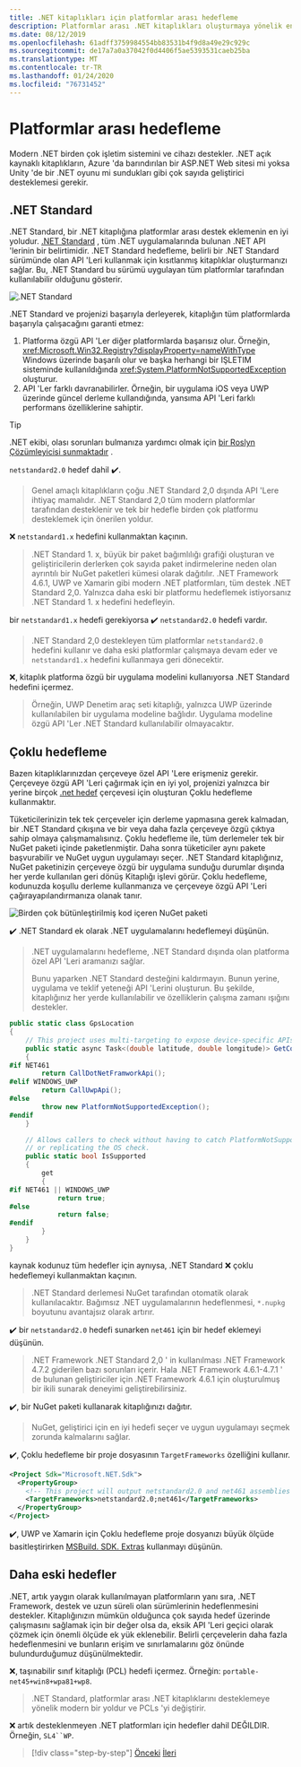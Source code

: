 ```yaml
---
title: .NET kitaplıkları için platformlar arası hedefleme
description: Platformlar arası .NET kitaplıkları oluşturmaya yönelik en iyi yöntem önerileri.
ms.date: 08/12/2019
ms.openlocfilehash: 61adff3759984554bb83531b4f9d8a49e29c929c
ms.sourcegitcommit: de17a7a0a37042f0d4406f5ae5393531caeb25ba
ms.translationtype: MT
ms.contentlocale: tr-TR
ms.lasthandoff: 01/24/2020
ms.locfileid: "76731452"
---
```

# <a name="cross-platform-targeting"></a>Platformlar arası hedefleme

Modern .NET birden çok işletim sistemini ve cihazı destekler. .NET açık kaynaklı kitaplıkların, Azure 'da barındırılan bir ASP.NET Web sitesi mi yoksa Unity 'de bir .NET oyunu mi sundukları gibi çok sayıda geliştirici desteklemesi gerekir.

## <a name="net-standard"></a>.NET Standard

.NET Standard, bir .NET kitaplığına platformlar arası destek eklemenin en iyi yoludur. [.NET Standard](../net-standard.md) , tüm .NET uygulamalarında bulunan .NET API 'lerinin bir belirtimidir. .NET Standard hedefleme, belirli bir .NET Standard sürümünde olan API 'Leri kullanmak için kısıtlanmış kitaplıklar oluşturmanızı sağlar. Bu, .NET Standard bu sürümü uygulayan tüm platformlar tarafından kullanılabilir olduğunu gösterir.

![.NET Standard](./media/cross-platform-targeting/platforms-netstandard.png ".NET Standard")

.NET Standard ve projenizi başarıyla derleyerek, kitaplığın tüm platformlarda başarıyla çalışacağını garanti etmez:

1. Platforma özgü API 'Ler diğer platformlarda başarısız olur. Örneğin, <xref:Microsoft.Win32.Registry?displayProperty=nameWithType> Windows üzerinde başarılı olur ve başka herhangi bir IŞLETIM sisteminde kullanıldığında <xref:System.PlatformNotSupportedException> oluşturur.
2. API 'Ler farklı davranabilirler. Örneğin, bir uygulama iOS veya UWP üzerinde güncel derleme kullandığında, yansıma API 'Leri farklı performans özelliklerine sahiptir.

> [!TIP]
> .NET ekibi, olası sorunları bulmanıza yardımcı olmak için [bir Roslyn Çözümleyicisi sunmaktadır](../analyzers/api-analyzer.md) .

`netstandard2.0` hedef dahil ✔️.

> Genel amaçlı kitaplıkların çoğu .NET Standard 2,0 dışında API 'Lere ihtiyaç mamalıdır. .NET Standard 2,0 tüm modern platformlar tarafından desteklenir ve tek bir hedefle birden çok platformu desteklemek için önerilen yoldur.

❌ `netstandard1.x` hedefini kullanmaktan kaçının.

> .NET Standard 1. x, büyük bir paket bağımlılığı grafiği oluşturan ve geliştiricilerin derlerken çok sayıda paket indirmelerine neden olan ayrıntılı bir NuGet paketleri kümesi olarak dağıtılır. .NET Framework 4.6.1, UWP ve Xamarin gibi modern .NET platformları, tüm destek .NET Standard 2,0. Yalnızca daha eski bir platformu hedeflemek istiyorsanız .NET Standard 1. x hedefini hedefleyin.

bir `netstandard1.x` hedefi gerekiyorsa ✔️ `netstandard2.0` hedefi vardır.

> .NET Standard 2,0 destekleyen tüm platformlar `netstandard2.0` hedefini kullanır ve daha eski platformlar çalışmaya devam eder ve `netstandard1.x` hedefini kullanmaya geri dönecektir.

❌, kitaplık platforma özgü bir uygulama modelini kullanıyorsa .NET Standard hedefini içermez.

> Örneğin, UWP Denetim araç seti kitaplığı, yalnızca UWP üzerinde kullanılabilen bir uygulama modeline bağlıdır. Uygulama modeline özgü API 'Ler .NET Standard kullanılabilir olmayacaktır.

## <a name="multi-targeting"></a>Çoklu hedefleme

Bazen kitaplıklarınızdan çerçeveye özel API 'Lere erişmeniz gerekir. Çerçeveye özgü API 'Leri çağırmak için en iyi yol, projenizi yalnızca bir yerine birçok [.net hedef](../frameworks.md) çerçevesi için oluşturan Çoklu hedefleme kullanmaktır.

Tüketicilerinizin tek tek çerçeveler için derleme yapmasına gerek kalmadan, bir .NET Standard çıkışına ve bir veya daha fazla çerçeveye özgü çıktıya sahip olmaya çalışmamalısınız. Çoklu hedefleme ile, tüm derlemeler tek bir NuGet paketi içinde paketlenmiştir. Daha sonra tüketiciler aynı pakete başvurabilir ve NuGet uygun uygulamayı seçer. .NET Standard kitaplığınız, NuGet paketinizin çerçeveye özgü bir uygulama sunduğu durumlar dışında her yerde kullanılan geri dönüş Kitaplığı işlevi görür. Çoklu hedefleme, kodunuzda koşullu derleme kullanmanıza ve çerçeveye özgü API 'Leri çağırayapılandırmanıza olanak tanır.

![Birden çok bütünleştirilmiş kod içeren NuGet paketi](./media/cross-platform-targeting/nuget-package-multiple-assemblies.png "Birden çok bütünleştirilmiş kod içeren NuGet paketi")

✔️ .NET Standard ek olarak .NET uygulamalarını hedeflemeyi düşünün.

> .NET uygulamalarını hedefleme, .NET Standard dışında olan platforma özel API 'Leri aramanızı sağlar.
>
> Bunu yaparken .NET Standard desteğini kaldırmayın. Bunun yerine, uygulama ve teklif yeteneği API 'Lerini oluşturun. Bu şekilde, kitaplığınız her yerde kullanılabilir ve özelliklerin çalışma zamanı ışığını destekler.

```csharp
public static class GpsLocation
{
    // This project uses multi-targeting to expose device-specific APIs to .NET Standard.
    public static async Task<(double latitude, double longitude)> GetCoordinatesAsync()
    {
#if NET461
        return CallDotNetFramworkApi();
#elif WINDOWS_UWP
        return CallUwpApi();
#else
        throw new PlatformNotSupportedException();
#endif
    }

    // Allows callers to check without having to catch PlatformNotSupportedException
    // or replicating the OS check.
    public static bool IsSupported
    {
        get
        {
#if NET461 || WINDOWS_UWP
            return true;
#else
            return false;
#endif
        }
    }
}
```

kaynak kodunuz tüm hedefler için aynıysa, .NET Standard ❌ çoklu hedeflemeyi kullanmaktan kaçının.

> .NET Standard derlemesi NuGet tarafından otomatik olarak kullanılacaktır. Bağımsız .NET uygulamalarının hedeflenmesi, `*.nupkg` boyutunu avantajsız olarak artırır.

✔️ bir `netstandard2.0` hedefi sunarken `net461` için bir hedef eklemeyi düşünün.

> .NET Framework .NET Standard 2,0 ' in kullanılması .NET Framework 4.7.2 giderilen bazı sorunları içerir. Hala .NET Framework 4.6.1-4.7.1 ' de bulunan geliştiriciler için .NET Framework 4.6.1 için oluşturulmuş bir ikili sunarak deneyimi geliştirebilirsiniz.

✔️, bir NuGet paketi kullanarak kitaplığınızı dağıtır.

> NuGet, geliştirici için en iyi hedefi seçer ve uygun uygulamayı seçmek zorunda kalmalarını sağlar.

✔️, Çoklu hedefleme bir proje dosyasının `TargetFrameworks` özelliğini kullanır.

```xml
<Project Sdk="Microsoft.NET.Sdk">
  <PropertyGroup>
    <!-- This project will output netstandard2.0 and net461 assemblies -->
    <TargetFrameworks>netstandard2.0;net461</TargetFrameworks>
  </PropertyGroup>
</Project>
```

✔️, UWP ve Xamarin için Çoklu hedefleme proje dosyanızı büyük ölçüde basitleştirirken [MSBuild. SDK. Extras](https://github.com/onovotny/MSBuildSdkExtras) kullanmayı düşünün.

## <a name="older-targets"></a>Daha eski hedefler

.NET, artık yaygın olarak kullanılmayan platformların yanı sıra, .NET Framework, destek ve uzun süreli olan sürümlerinin hedeflenmesini destekler. Kitaplığınızın mümkün olduğunca çok sayıda hedef üzerinde çalışmasını sağlamak için bir değer olsa da, eksik API 'Leri geçici olarak çözmek için önemli ölçüde ek yük eklenebilir. Belirli çerçevelerin daha fazla hedeflenmesini ve bunların erişim ve sınırlamalarını göz önünde bulundurduğumuz düşünülmektedir.

❌, taşınabilir sınıf kitaplığı (PCL) hedefi içermez. Örneğin: `portable-net45+win8+wpa81+wp8`.

> .NET Standard, platformlar arası .NET kitaplıklarını desteklemeye yönelik modern bir yoldur ve PCLs 'yi değiştirir.

❌ artık desteklenmeyen .NET platformları için hedefler dahil DEĞILDIR. Örneğin, `SL4``WP`.

>[!div class="step-by-step"]
>[Önceki](get-started.md)
>[İleri](strong-naming.md)
